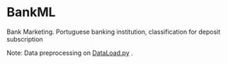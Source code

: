 # BankML
Bank Marketing. Portuguese banking institution, classification for deposit subscription


Note:
Data preprocessing on [DataLoad.py](https://github.com/Chaitidis/Bank_ML/blob/main/DataLoad.py) .
